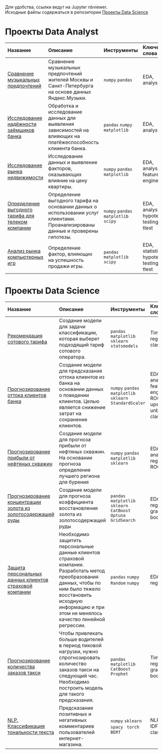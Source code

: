 Для удобства, ссылки ведут на Jupyter nbviewer.  
Исходные файлы содержаться в репозитории [Проекты Data Science](https://github.com/mrkvsv/Data_Science_projects)  

# Проекты Data Analyst

| **Название** | **Описание** | **Инструменты** |  **Ключевые слова**  |
| :------------------- | :---------------------- | :---------------------- | :------ |
| [Сравнение музыкальных предпочтений](https://nbviewer.org/github/mrkvsv/Data_Science_projects/blob/main/music/%D0%AF%D0%BD%D0%B4%D0%B5%D0%BA%D1%81%20%D0%9C%D1%83%D0%B7%D1%8B%D0%BA%D0%B0%20DA.ipynb) |  Сравнение музыкальных предпочтений жителей Москвы и Санкт-Петербурга на основе данных Яндекс.Музыки. | `numpy` `pandas` | EDA, analysis |
| [Исследование надёжности заёмщиков банка](https://nbviewer.org/github/mrkvsv/Data_Science_projects/blob/main/bank%20customers/%D0%9D%D0%B0%D0%B4%D1%91%D0%B6%D0%BD%D0%BE%D1%81%D1%82%D1%8C%20%D0%B7%D0%B0%D1%91%D0%BC%D1%89%D0%B8%D0%BA%D0%BE%D0%B2.ipynb) | Обработка и исследование данных для выявления зависимостей на влияющих на платёжеспособность клииента банка. | `pandas` `numpy` `matplotlib` | EDA, analysis |
| [Исследование рынка недвижимости](https://nbviewer.org/github/mrkvsv/Data_Science_projects/blob/main/Real%20estate/%D0%A0%D1%8B%D0%BD%D0%BE%D0%BA%20%D0%BD%D0%B5%D0%B4%D0%B2%D0%B8%D0%B6%D0%B8%D0%BC%D0%BE%D1%81%D1%82%D0%B8.ipynb) |  Исследование данных и выявление факторов, оказывающих влияние на цену квартиры. | `numpy` `pandas` `matplotlib` | EDA, analysis, feature engineering |
| [Определение выгодного тарифа для телеком компании](https://nbviewer.org/github/mrkvsv/Data_Science_projects/blob/main/Cellular%20tariff/%D0%A1%D1%80%D0%B0%D0%B2%D0%BD%D0%B5%D0%BD%D0%B8%D0%B5%20%D1%82%D0%B0%D1%80%D0%B8%D1%84%D0%BE%D0%B2.ipynb) | Определение выгодного тарифа на основании данных о использовании услуг клиентами. Проанализированы данные и проверены гипотезы. | `numpy` `pandas` `matplotlib`  `scipy` | EDA, analysis, hypotesys testing, ttest |
| [Анализ рынка компьютерных игр](https://nbviewer.org/github/mrkvsv/Data_Science_projects/blob/main/Game/%D0%90%D0%BD%D0%B0%D0%BB%D0%B8%D0%B7%20%D0%B8%D0%B3%D1%80.ipynb) | Определение фактор, влияющих на успешность продажи игры. | `pandas` `matplotlib` `scipy` | EDA, statistics, hypotesys testing, ttest |



# Проекты Data Science 
 
| Название | Описание | Инструменты |  Ключевые слова  |
| :------------------- | :---------------------- | :---------------------- | :------ |
| [Рекомендация сотового тарифа](https://nbviewer.org/github/mrkvsv/Data_Science_projects/blob/main/Tariff%20recommendation/%D0%A0%D0%B5%D0%BA%D0%BE%D0%BC%D0%B5%D0%BD%D0%B4%D0%B0%D1%86%D0%B8%D1%8F%20%D1%82%D0%B0%D1%80%D0%B8%D1%84%D0%BE%D0%B2.ipynb) | Создание модели для задачи классификации, которая выберет подходящий тариф сотового оператора. | `pandas` `matplotlib` `sklearn`  `statsmodels` | Time Series, regression, classification |
| [Прогнозирование оттока клиентов банка](https://nbviewer.org/github/mrkvsv/Data_Science_projects/blob/main/Bank%20clients/%D0%9E%D1%82%D1%82%D0%BE%D0%BA%20%D0%BA%D0%BB%D0%B8%D0%B5%D0%BD%D1%82%D0%BE%D0%B2%20%D0%B1%D0%B0%D0%BD%D0%BA%D0%B0.ipynb) | Создание модели для предсказания оттока клиентов из банка на основании данных о поведении клиентов. Целью является снижение затрат на сохранение клиентов. | `numpy` `pandas` `matplotlib` `sklearn` `StandardScaler` | EDA, analysis, feature engineering, ROC-AUC, upsampling, unbalanced classification |
| [Прогнозирование прибыли от нефтяных скважин](https://nbviewer.org/github/mrkvsv/Data_Science_projects/blob/main/Oil%20wells/ML%20%D0%9D%D0%B5%D1%84%D1%82%D1%8C.ipynb) | Создание модели для прогноза прибыли от нефтяных скважин. На основании прогноза определение лучшего региона для бурения | `numpy` `pandas` `matplotlib` `sklearn` | EDA, analysis, regression, ROC-AUC|
| [Прогнозирование концентрации золота из золотосодержащей руды](https://nbviewer.org/github/mrkvsv/Data_Science_projects/blob/main/Gold%20processing/%D0%92%D0%BE%D1%81%D1%81%D1%82%D0%B0%D0%BD%D0%BE%D0%B2%D0%BB%D0%B5%D0%BD%D0%B8%D0%B5%20%D0%B7%D0%BE%D0%BB%D0%BE%D1%82%D0%B0.ipynb) | Создание модели для прогноза коэффициента восстановления золота из золотосодержащей руды | `pandas` `matplotlib` `sklearn` `CatBoost` `Optuna` `GridSearch` | EDA, regression,  gradient boosting|
| [Защита персональных данных клиентов страховой компании](https://nbviewer.org/github/mrkvsv/Data_Science_projects/blob/main/Data%20protection/%D0%97%D0%B0%D1%89%D0%B8%D1%82%D0%B0_%D0%BF%D0%B5%D1%80%D1%81%D0%BE%D0%BD%D0%B0%D0%BB%D1%8C%D0%BD%D1%8B%D1%85_%D0%B4%D0%B0%D0%BD%D0%BD%D1%8B%D1%85.ipynb) | Необходимо защитить персональные данные клиентов страховой компании. Разработать метод преобразования данных, чтобы по ним было тяжело восстановить исходную информацию и при этом не менялось качество линейной регрессии. | `pandas` `numpy` `Random` `numpy`  | EDA, regression|
| [Прогнозирование количества заказов такси](https://nbviewer.org/github/mrkvsv/Data_Science_projects/blob/main/Taxi/%D0%A2%D0%B0%D0%BA%D1%81%D0%B8.ipynb) | Чтобы привлекать больше водителей в период пиковой нагрузки, нужно спрогнозировать количество заказов такси на следующий час. Необходимо построить модель для такого предсказания.| `pandas` `matplotlib` `CatBoost` `Prophet`  | Time Series, regression, gradient boosting|
| [NLP. Классификация тональности текста](https://nbviewer.org/github/mrkvsv/Data_Science_projects/blob/main/Toxic%20comments/NLP%20comments.ipynb) |Предсказание позитивных и негативных комментариев пользователей интернет-магазина.| `numpy` `sklearn` `spacy ` `torch` `BERT` | NLP, TF-IDF, classification|
